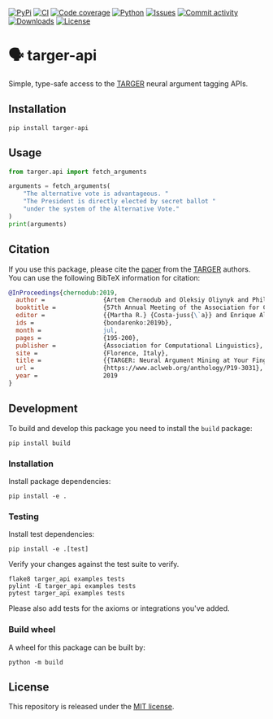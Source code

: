 [![PyPi](https://img.shields.io/pypi/v/targer-api?style=flat-square)](https://pypi.org/project/targer-api/)
[![CI](https://img.shields.io/github/workflow/status/heinrichreimer/targer-api/CI?style=flat-square)](https://github.com/heinrichreimer/targer-api/actions?query=workflow%3A"CI")
[![Code coverage](https://img.shields.io/codecov/c/github/heinrichreimer/targer-api?style=flat-square)](https://codecov.io/github/heinrichreimer/targer-api/)
[![Python](https://img.shields.io/pypi/pyversions/targer-api?style=flat-square)](https://pypi.org/project/targer-api/)
[![Issues](https://img.shields.io/github/issues/heinrichreimer/targer-api?style=flat-square)](https://github.com/heinrichreimer/targer-api/issues)
[![Commit activity](https://img.shields.io/github/commit-activity/m/heinrichreimer/targer-api?style=flat-square)](https://github.com/heinrichreimer/targer-api/commits)
[![Downloads](https://img.shields.io/pypi/dm/targer-api?style=flat-square)](https://pypi.org/project/targer-api/)
[![License](https://img.shields.io/github/license/heinrichreimer/targer-api?style=flat-square)](LICENSE)

# 🗣️ targer-api

Simple, type-safe access to the [TARGER](https://github.com/webis-de/targer/) neural argument tagging APIs.

## Installation

```shell
pip install targer-api
```

## Usage

```python
from targer.api import fetch_arguments

arguments = fetch_arguments(
    "The alternative vote is advantageous. "
    "The President is directly elected by secret ballot "
    "under the system of the Alternative Vote."
)
print(arguments)
```

## Citation

If you use this package, please cite the [paper]((https://webis.de/publications.html#bondarenko_2019b))
from the [TARGER](https://github.com/webis-de/targer/) authors. 
You can use the following BibTeX information for citation:

```bibtex
@InProceedings{chernodub:2019,
  author =                {Artem Chernodub and Oleksiy Oliynyk and Philipp Heidenreich and Alexander Bondarenko and Matthias Hagen and Chris Biemann and Alexander Panchenko},
  booktitle =             {57th Annual Meeting of the Association for Computational Linguistics (ACL 2019)},
  editor =                {{Martha R.} {Costa-juss{\`a}} and Enrique Alfonseca},
  ids =                   {bondarenko:2019b},
  month =                 jul,
  pages =                 {195-200},
  publisher =             {Association for Computational Linguistics},
  site =                  {Florence, Italy},
  title =                 {{TARGER: Neural Argument Mining at Your Fingertips}},
  url =                   {https://www.aclweb.org/anthology/P19-3031},
  year =                  2019
}
```

## Development

To build and develop this package you need to install the `build` package:
```shell
pip install build
```

### Installation

Install package dependencies:
```shell
pip install -e .
```

### Testing

Install test dependencies:
```shell
pip install -e .[test]
```

Verify your changes against the test suite to verify.
```shell
flake8 targer_api examples tests
pylint -E targer_api examples tests
pytest targer_api examples tests
```

Please also add tests for the axioms or integrations you've added.

### Build wheel

A wheel for this package can be built by:
```shell
python -m build
```

## License

This repository is released under the [MIT license](LICENSE).
